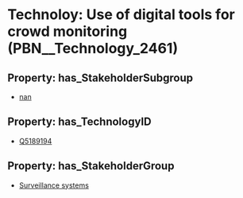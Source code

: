 # Technoloy: __Use of digital tools for crowd monitoring__ (PBN__Technology_2461)

## Property: has_StakeholderSubgroup

* [nan](PBN__TechSubgroup_7)

## Property: has_TechnologyID

* [Q5189194](Q5189194)

## Property: has_StakeholderGroup

* [Surveillance systems](PBN__TechGroup_6)

